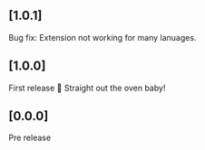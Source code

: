 ## [1.0.1]

Bug fix: Extension not working for many lanuages.

## [1.0.0]

First release 🥳 Straight out the oven baby!

## [0.0.0]

Pre release